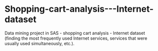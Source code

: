 # Shopping-cart-analysis---Internet-dataset
Data mining project in SAS - shopping cart analysis - Internet dataset (finding the most frequently used Internet services, services that were usually used simultaneously, etc.).
